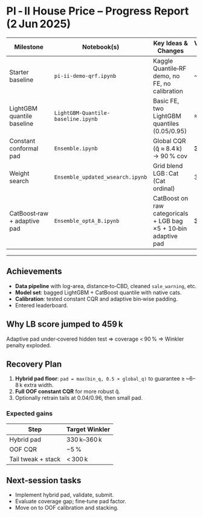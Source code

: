 # PI ‑ II House Price – Progress Report (2 Jun 2025)

| Milestone | Notebook(s) | Key Ideas & Changes | Validation Winkler | Public LB |
|-----------|-------------|---------------------|--------------------|-----------|
| Starter baseline | `pi-ii-demo-qrf.ipynb` | Kaggle Quantile‑RF demo, no FE, no calibration | ~420 k | – |
| LightGBM quantile baseline | `LightGBM-Quantile-baseline.ipynb` | Basic FE, two LightGBM quantiles (0.05/0.95) | ≈400 k | – |
| Constant conformal pad | `Ensemble.ipynb` | Global CQR (q̂ ≈ 8.4 k) → 90 % cov | **337 219** | – |
| Weight search | `Ensemble_updated_wsearch.ipynb` | Grid blend LGB : Cat (Cat ordinal) | 337 219 | – |
| CatBoost‑raw + adaptive pad | `Ensemble_optA_B.ipynb` | CatBoost on raw categoricals + LGB bag ×5 + 10‑bin adaptive pad | **316 184** | **459 802** (rank 55) |

---

## Achievements
- **Data pipeline** with log-area, distance‑to‑CBD, cleaned `sale_warning`, etc.  
- **Model set**: bagged LightGBM + CatBoost quantile with native cats.  
- **Calibration**: tested constant CQR and adaptive bin‑wise padding.  
- Entered leaderboard.

## Why LB score jumped to 459 k
Adaptive pad under‑covered hidden test ⇒ coverage < 90 % ⇒ Winkler penalty exploded.

## Recovery Plan
1. **Hybrid pad floor**: `pad = max(bin_q, 0.5 × global_q)` to guarantee ≥ ~6–8 k extra width.  
2. **Full OOF constant CQR** for more robust q̂.  
3. Optionally retrain tails at 0.04/0.96, then small pad.

### Expected gains
| Step | Target Winkler |
|------|----------------|
| Hybrid pad | 330 k–360 k |
| OOF CQR | −5 % |
| Tail tweak + stack | < 300 k |

## Next‑session tasks
- Implement hybrid pad, validate, submit.  
- Evaluate coverage gap; fine‑tune pad factor.  
- Move on to OOF calibration and stacking.

